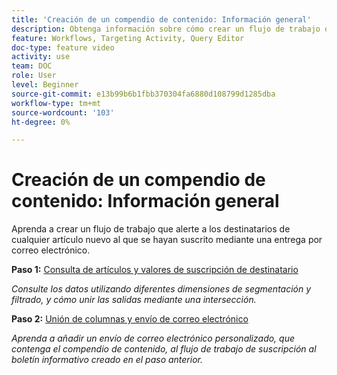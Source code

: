 ```yaml
---
title: 'Creación de un compendio de contenido: Información general'
description: Obtenga información sobre cómo crear un flujo de trabajo que alerte a los destinatarios de cualquier artículo nuevo al que se hayan suscrito mediante una entrega por correo electrónico.
feature: Workflows, Targeting Activity, Query Editor
doc-type: feature video
activity: use
team: DOC
role: User
level: Beginner
source-git-commit: e13b99b6b1fbb370304fa6880d108799d1285dba
workflow-type: tm+mt
source-wordcount: '103'
ht-degree: 0%

---
```


# Creación de un compendio de contenido: Información general

Aprenda a crear un flujo de trabajo que alerte a los destinatarios de cualquier artículo nuevo al que se hayan suscrito mediante una entrega por correo electrónico.

**Paso 1:** [Consulta de artículos y valores de suscripción de destinatario](/help/process-management/create-a-content-digest/query-articles-and-recipient-subscription-values.md)

*Consulte los datos utilizando diferentes dimensiones de segmentación y filtrado, y cómo unir las salidas mediante una intersección.*

**Paso 2:** [Unión de columnas y envío de correo electrónico](/help/process-management/create-a-content-digest/join-columns-and-send-automated-email-delivery.md)

*Aprenda a añadir un envío de correo electrónico personalizado, que contenga el compendio de contenido, al flujo de trabajo de suscripción al boletín informativo creado en el paso anterior.*
